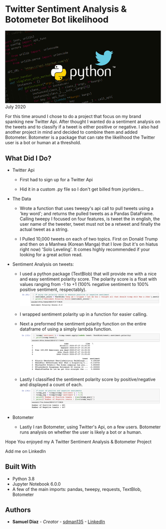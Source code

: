 # Twitter Sentiment Analysis & Botometer Bot likelihood

![](images/python_twitter_sentiment-cover.png)
July 2020

For this time around I chose to do a project that focus on my brand spanking new Twitter Api. After thought I wanted do a sentiment analysis on the tweets and to classify if a tweet is either positive or negative. I also had another project in mind and decided to combine them and added Botometer. Botometer is a package that can rate the likelihood the Twitter user is a bot or human at a threshold.



## What Did I Do?

* Twitter Api

  - First had to sign up for a Twitter Api

  - Hid it in a custom .py file so I don't get billed from joyriders...

* The Data

  - Wrote a function that uses tweepy's api call to pull tweets using a 'key word'; and returns the pulled tweets as a Pandas DataFrame. Calling tweepy I focused on four features, is tweet the in english, the user name of the tweeter, tweet must not be a retweet and finally the actual tweet as a string.

  - I Pulled 10,000 tweets on each of two topics. First on Donald Trump and then on a Manhwa (Korean Manga) that I love (but it's on hiatus right now) 'Solo Leveling'. It comes highly recommended if your looking for a great action read.

* Sentiment Analysis on tweets:

  - I used a python package (TextBlob) that will provide me with a nice and easy sentiment polarity score. The polarity score is a float with values ranging from -1 to +1 (100% negative sentiment to 100% positive sentiment, respectably).
  ![](images/polarity_examaple.png)

  - I wrapped sentiment polarity up in a function for easier calling.

  - Next a preformed the sentiment polarity function on the entire dataframe of using a simply lambda function.
  ![](images/sentiment_head.png)

  - Lastly I classified the sentiment polarity score by positive/negative and displayed a count of each.
  ![](images/sentiment_class.png)

* Botometer

  - Lastly I ran Botometer, using Twitter's Api, on a few users. Botometer runs analysis on whether the user is likely a bot or a human.


Hope You enjoyed my A Twitter Sentiment Analysis & Botometer Project

Add me on LinkedIn

## Built With

* Python 3.8
* Jupyter Notebook 6.0.0
* A few of the main imports: pandas, tweepy, requests, TextBlob, Botometer


## Authors

* **Samuel Diaz** - *Creator* - [sdman135](https://github.com/sdman135/) - [LinkedIn](https://www.linkedin.com/in/samuel-diaz-data-scientist)
